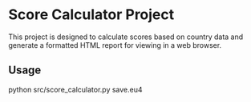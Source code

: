 # Score Calculator Project

This project is designed to calculate scores based on country data and generate a formatted HTML report for viewing in a web browser.

## Usage

python src/score_calculator.py save.eu4
